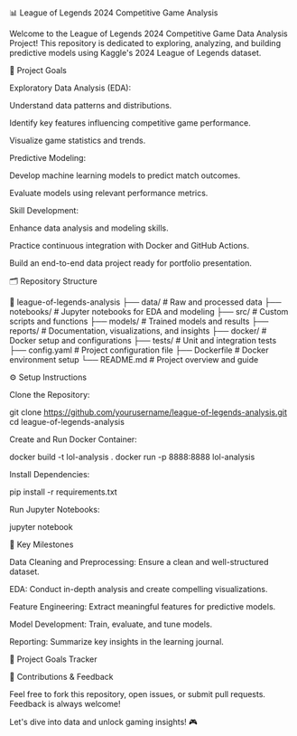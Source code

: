 📊 League of Legends 2024 Competitive Game Analysis

Welcome to the League of Legends 2024 Competitive Game Data Analysis Project! This repository is dedicated to exploring, analyzing, and building predictive models using Kaggle's 2024 League of Legends dataset.

🎯 Project Goals

Exploratory Data Analysis (EDA):

Understand data patterns and distributions.

Identify key features influencing competitive game performance.

Visualize game statistics and trends.

Predictive Modeling:

Develop machine learning models to predict match outcomes.

Evaluate models using relevant performance metrics.

Skill Development:

Enhance data analysis and modeling skills.

Practice continuous integration with Docker and GitHub Actions.

Build an end-to-end data project ready for portfolio presentation.

🗂 Repository Structure

📂 league-of-legends-analysis
 ├── data/              # Raw and processed data
 ├── notebooks/         # Jupyter notebooks for EDA and modeling
 ├── src/               # Custom scripts and functions
 ├── models/            # Trained models and results
 ├── reports/           # Documentation, visualizations, and insights
 ├── docker/            # Docker setup and configurations
 ├── tests/             # Unit and integration tests
 ├── config.yaml        # Project configuration file
 ├── Dockerfile         # Docker environment setup
 └── README.md          # Project overview and guide

⚙️ Setup Instructions

Clone the Repository:

git clone https://github.com/yourusername/league-of-legends-analysis.git
cd league-of-legends-analysis

Create and Run Docker Container:

docker build -t lol-analysis .
docker run -p 8888:8888 lol-analysis

Install Dependencies:

pip install -r requirements.txt

Run Jupyter Notebooks:

jupyter notebook

📌 Key Milestones

Data Cleaning and Preprocessing: Ensure a clean and well-structured dataset.

EDA: Conduct in-depth analysis and create compelling visualizations.

Feature Engineering: Extract meaningful features for predictive models.

Model Development: Train, evaluate, and tune models.

Reporting: Summarize key insights in the learning journal.

🚀 Project Goals Tracker



🙌 Contributions & Feedback

Feel free to fork this repository, open issues, or submit pull requests. Feedback is always welcome!

Let's dive into data and unlock gaming insights! 🎮
